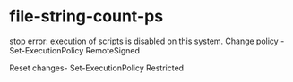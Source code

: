 # file-string-count-ps


stop error: execution of scripts is disabled on this system.
Change policy - 
Set-ExecutionPolicy RemoteSigned

Reset changes-
Set-ExecutionPolicy Restricted
